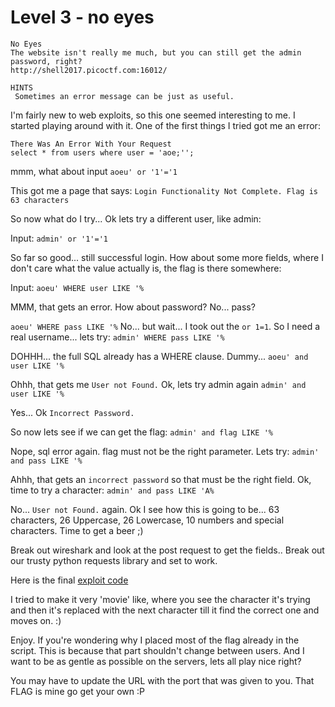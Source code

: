 # Level 3 - no eyes
```
No Eyes
The website isn't really me much, but you can still get the admin password, right?
http://shell2017.picoctf.com:16012/

HINTS
 Sometimes an error message can be just as useful.
```

I'm fairly new to web exploits, so this one seemed interesting to me. I started playing around with it.
One of the first things I tried got me an error:
```
There Was An Error With Your Request
select * from users where user = 'aoe;'';
```
mmm, what about input `aoeu' or '1'='1`

This got me a page that says:
```Login Functionality Not Complete. Flag is 63 characters```

So now what do I try... Ok lets try a different user, like admin:

Input: `admin' or '1'='1`

So far so good... still successful login.
How about some more fields, where I don't care what the value actually is, the flag is there somewhere:

Input: `aoeu' WHERE user LIKE '%`

MMM, that gets an error. How about password? No... pass?

```aoeu' WHERE pass LIKE '%```
No... but wait... I took out the `or 1=1`. So I need a real username... lets try:
```admin' WHERE pass LIKE '%```

DOHHH... the full SQL already has a WHERE clause. Dummy...
```aoeu' and user LIKE '%```

Ohhh, that gets me `User not Found.`
Ok, lets try admin again
```admin' and user LIKE '%```

Yes... Ok `Incorrect Password.`

So now lets see if we can get the flag:
```admin' and flag LIKE '%```

Nope, sql error again. flag must not be the right parameter.
Lets try: ```admin' and pass LIKE '%```

Ahhh, that gets an `incorrect password` so that must be the right field.
Ok, time to try a character:
```admin' and pass LIKE 'A%```

No... `User not Found.` again. Ok I see how this is going to be... 63 characters, 26 Uppercase, 26 Lowercase, 10 numbers and special characters. Time to get a beer ;)

Break out wireshark and look at the post request to get the fields..
Break out our trusty python requests library and set to work.

Here is the final [exploit code](exploit.py)

I tried to make it very 'movie' like, where you see the character it's trying and then it's replaced with the next character till it find the correct one and moves on. :)

Enjoy.
If you're wondering why I placed most of the flag already in the script. This is because that part shouldn't change between users. And I want to be as gentle as possible on the servers, lets all play nice right?

You may have to update the URL with the port that was given to you. That FLAG is mine go get your own :P

